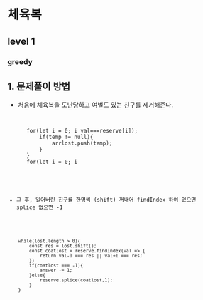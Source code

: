 # 체육복
## level 1
### greedy

## 1. 문제풀이 방법
- 처음에 체육복을 도난당하고 여벌도 있는 친구를 제거해준다.
<pre><code>

      for(let i = 0; i<reserve.length; i++){
          let temp = lost.find(val => val===reserve[i]);
          if(temp != null){
              arrlost.push(temp);
          }
      }
      for(let i = 0; i<arrlost.length; i++){

          reserve.splice(reserve.indexOf(arrlost[i]),1);
          lost.splice(lost.indexOf(arrlost[i]),1);

      }

</code></pre>

- 그 후, 일어버린 친구를 한명씩 (shift) 꺼내어 findIndex 하여 있으면 splice 없으면 -1
<pre><code>
    while(lost.length > 0){
        const res = lost.shift();
        const coatlost = reserve.findIndex(val => {
            return val-1 === res || val+1 === res;
        })
        if(coatlost === -1){
            answer -= 1;
        }else{
            reserve.splice(coatlost,1);
        }
    }
</code></pre>


